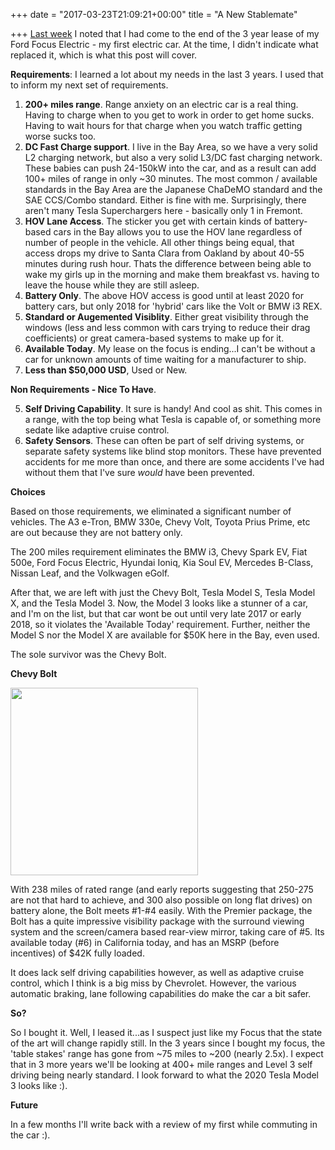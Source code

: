 +++
date = "2017-03-23T21:09:21+00:00"
title = "A New Stablemate"

+++
[Last week](http://exaforge.com/blog/2017/03/20/end-of-an-era) I noted that I had come to the end of the 3 year lease of my Ford Focus Electric - my first electric car.  At the time, I didn't indicate what replaced it, which is what this post will cover.

**Requirements**: I learned a lot about my needs in the last 3 years.  I used that to inform my next set of requirements.

 1. **200+ miles range**.  Range anxiety on an electric car is a real thing.  Having to charge when to you get to work in order to get home sucks.  Having to wait hours for that charge when you watch traffic getting worse sucks too.
 2. **DC Fast Charge support**.  I live in the Bay Area, so we have a very solid L2 charging network, but also a very solid L3/DC fast charging network.   These babies can push 24-150kW into the car, and as a result can add 100+ miles of range in only ~30 minutes.  The most common / available standards in the Bay Area are the Japanese ChaDeMO standard and the SAE CCS/Combo standard.  Either is fine with me.  Surprisingly, there aren't many Tesla Superchargers here - basically only 1 in Fremont.
 3.  **HOV Lane Access**.  The sticker you get with certain kinds of battery-based cars in the Bay allows you to use the HOV lane regardless of number of people in the vehicle.  All other things being equal, that access drops my drive to Santa Clara from Oakland by about 40-55 minutes during rush hour.  Thats the difference between being able to wake my girls up in the morning and make them breakfast vs. having to leave the house while they are still asleep.
 4. **Battery Only**. The above HOV access is good until at least 2020 for battery cars, but only 2018 for 'hybrid' cars like the Volt or BMW i3 REX.
 5. **Standard or Augemented Visiblity**.  Either great visibility through the windows (less and less common with cars trying to reduce their drag coefficients) or great camera-based systems to make up for it.
 6. **Available Today**.  My lease on the focus is ending...I can't be without a car for unknown amounts of time waiting for a manufacturer to ship.
 7. **Less than $50,000 USD**, Used or New.

**Non Requirements - Nice To Have**.

 5. **Self Driving Capability**.  It sure is handy!  And cool as shit. This comes in a range, with the top being what Tesla is capable of, or something more sedate like adaptive cruise control.
 6. **Safety Sensors**.  These can often be part of self driving systems, or separate safety systems like blind stop monitors.  These have prevented accidents for me more than once, and there are some accidents I've had without them that I've sure *would* have been prevented.

**Choices**

Based on those requirements, we eliminated a significant number of vehicles.  The A3 e-Tron, BMW 330e, Chevy Volt, Toyota Prius Prime, etc are out because they are not battery only.  

The 200 miles requirement eliminates the BMW i3, Chevy Spark EV, Fiat 500e, Ford Focus Electric, Hyundai Ioniq, Kia Soul EV, Mercedes B-Class, Nissan Leaf, and the Volkwagen eGolf.

After that, we are left with just the Chevy Bolt, Tesla Model S, Tesla Model X, and the Tesla Model 3.  Now, the Model 3 looks like a stunner of a car, and I'm on the list, but that car wont be out until very late 2017 or early 2018, so it violates the 'Available Today' requirement.  Further, neither the Model S nor the Model X are available for $50K here in the Bay, even used.

The sole survivor was the Chevy Bolt.

**Chevy Bolt**

<img src='https://cdn0.vox-cdn.com/thumbor/39dAilW0XAFyjz4lHvSdiIwUg1A=/cdn0.vox-cdn.com/uploads/chorus_asset/file/7090837/jgolson_160909_1219_0092.0.0.jpg' width=300>

With 238 miles of rated range (and early reports suggesting that 250-275 are not that hard to achieve, and 300 also possible on long flat drives) on battery alone, the Bolt meets #1-#4 easily.  With the Premier package, the Bolt has a quite impressive visibility package with the surround viewing system and the screen/camera based rear-view mirror, taking care of #5.  Its available today (#6) in California today, and has an MSRP (before incentives) of $42K fully loaded.

It does lack self driving capabilities however, as well as adaptive cruise control, which I think is a big miss by Chevrolet.  However, the various automatic braking, lane following capabilities do make the car a bit safer.

**So?**

So I bought it.   Well, I leased it...as I suspect just like my Focus that the state of the art will change rapidly still.   In the 3 years since I bought my focus, the 'table stakes' range has gone from ~75 miles to ~200 (nearly 2.5x).  I expect that in 3 more years we'll be looking at 400+ mile ranges and Level 3 self driving being nearly standard.   I look forward to what the 2020 Tesla Model 3 looks like :).

**Future**

In a few months I'll write back with a review of my first while commuting in the car :).
